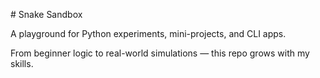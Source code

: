 \# Snake Sandbox



A playground for Python experiments, mini-projects, and CLI apps.  

From beginner logic to real-world simulations — this repo grows with my skills.










